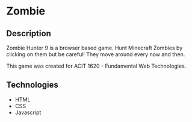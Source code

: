 # Zombie
## Description
Zombie Hunter 9 is a browser based game. Hunt Minecraft Zombies by clicking on them but be careful! They move around every now and then.

This game was created for ACIT 1620 - Fundamental Web Technologies.

## Technologies
- HTML
- CSS
- Javascript


